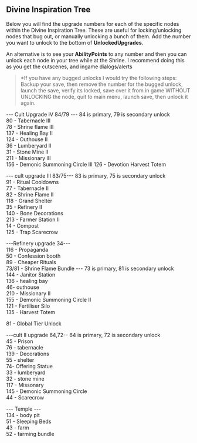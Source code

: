 ## Divine Inspiration Tree

Below you will find the upgrade numbers for each of the specific nodes within the Divine Inspiration Tree. These are useful for locking/unlocking nodes that bug out, or manually unlocking a bunch of them.
Add the number you want to unlock to the bottom of **UnlockedUpgrades**.

An alternative is to see your **AbilityPoints** to any number and then you can unlock each node in your tree while at the Shrine. I recommend doing this as you get the cutscenes, and ingame dialogs/alerts

>*If you have any bugged unlocks I would try the following steps:
>Backup your save, then remove the number for the bugged unlock, launch the save, verify its locked, save over it from in game WITHOUT UNLOCKING the node, quit to main menu, launch save, then unlock it again.

--- Cult Upgrade IV 84/79 --- 84 is primary, 79 is secondary unlock  
80 - Tabernacle III  
78 - Shrine flame III  
137 - Healing Bay II  
124 - Outhouse II  
36 - Lumberyard II  
31 - Stone Mine II  
211 - Missionary III  
156 - Demonic Summoning Circle III
126 - Devotion Harvest Totem

--- cult upgrade III 83/75--- 83 is primary, 75 is secondary unlock  
91 - Ritual Cooldowns  
77 - Tabernacle II  
82 - Shrine Flame II  
118 - Grand Shelter  
35 - Refinery II  
140 - Bone Decorations  
213 - Farmer Station II  
14 - Compost  
125 - Trap Scarecrow  

---Refinery upgrade 34---  
116 - Propaganda  
50 - Confession booth  
89 - Cheaper Rituals  
73/81 - Shrine Flame Bundle --- 73 is primary, 81 is secondary unlock  
144 - Janitor Station  
136 - healing bay  
46- outhouse  
210 - Missionary II  
155 - Demonic Summoning Circle II  
121 - Fertiliser Silo  
135 - Harvest Totem  

81 - Global Tier Unlock  

---cult II upgrade 64,72-- 64 is primary, 72 is secondary unlock  
45 - Prison  
76 - tabernacle  
139 - Decorations  
55 - shelter  
74- Offering Statue  
33 - lumberyard  
32 - stone mine  
117 - Missonary  
145 - Demonic Summoning Circle  
44 - Scarecrow  

--- Temple ---  
134 - body pit  
51 - Sleeping Beds  
43 - farm  
52 - farming bundle  
